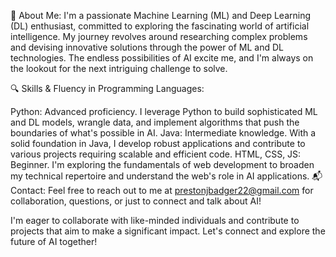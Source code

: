 🤖 About Me:
I'm a passionate Machine Learning (ML) and Deep Learning (DL) enthusiast, committed to exploring the fascinating world of artificial intelligence. My journey revolves around researching complex problems and devising innovative solutions through the power of ML and DL technologies. The endless possibilities of AI excite me, and I'm always on the lookout for the next intriguing challenge to solve.

🔍 Skills & Fluency in Programming Languages:

Python: Advanced proficiency. I leverage Python to build sophisticated ML and DL models, wrangle data, and implement algorithms that push the boundaries of what's possible in AI.
Java: Intermediate knowledge. With a solid foundation in Java, I develop robust applications and contribute to various projects requiring scalable and efficient code.
HTML, CSS, JS: Beginner. I'm exploring the fundamentals of web development to broaden my technical repertoire and understand the web's role in AI applications.
📬 Contact:
Feel free to reach out to me at prestonjbadger22@gmail.com for collaboration, questions, or just to connect and talk about AI!

I'm eager to collaborate with like-minded individuals and contribute to projects that aim to make a significant impact. Let's connect and explore the future of AI together!
